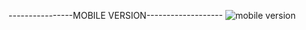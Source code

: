 ----------------MOBILE VERSION-------------------
![mobile version](https://user-images.githubusercontent.com/102332042/173263001-3f5fdb57-560a-496f-bad4-c14eff84d46a.jpeg)

